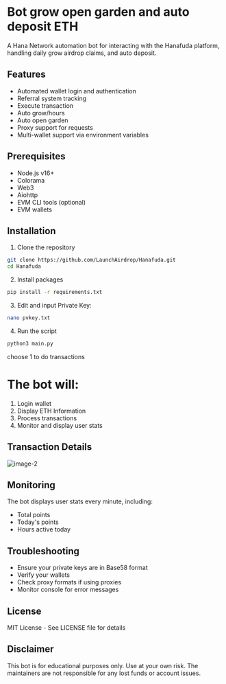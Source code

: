 # Bot grow open garden and auto deposit ETH

A Hana Network automation bot for interacting with the Hanafuda platform, handling daily grow airdrop claims, and auto deposit.

## Features

- Automated wallet login and authentication
- Referral system tracking
- Execute transaction
- Auto grow/hours
- Auto open garden
- Proxy support for requests
- Multi-wallet support via environment variables

## Prerequisites

- Node.js v16+
- Colorama
- Web3
- Aiohttp
- EVM CLI tools (optional)
- EVM wallets

## Installation

1. Clone the repository
```bash
git clone https://github.com/LaunchAirdrop/Hanafuda.git
cd Hanafuda
```

2. Install packages
```bash
pip install -r requirements.txt
```

3. Edit and input Private Key:
```bash
nano pvkey.txt
```

4. Run the script
```bash
python3 main.py
```

choose 1 to do transactions


# The bot will:
1. Login wallet
2. Display ETH Information
3. Process transactions
4. Monitor and display user stats

## Transaction Details

![image-2](https://github.com/user-attachments/assets/9297c1d1-ff2f-45f1-8bb6-fcfbf5a53aac)


## Monitoring

The bot displays user stats every minute, including:
- Total points
- Today's points
- Hours active today

## Troubleshooting

- Ensure your private keys are in Base58 format
- Verify your wallets
- Check proxy formats if using proxies
- Monitor console for error messages

## License

MIT License - See LICENSE file for details

## Disclaimer

This bot is for educational purposes only. Use at your own risk. The maintainers are not responsible for any lost funds or account issues.



